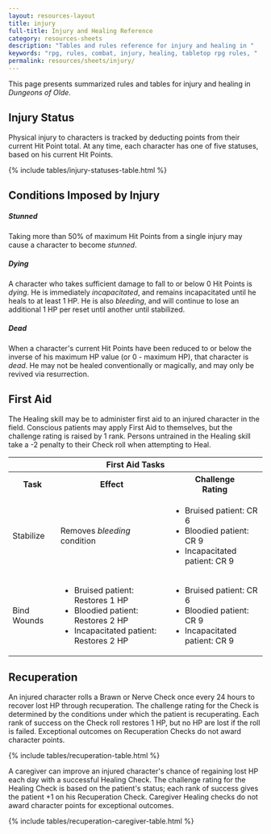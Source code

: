 ```yaml
---
layout: resources-layout
title: injury
full-title: Injury and Healing Reference
category: resources-sheets
description: "Tables and rules reference for injury and healing in "
keywords: "rpg, rules, combat, injury, healing, tabletop rpg rules, "
permalink: resources/sheets/injury/
---
```


<p>This page presents summarized rules and tables for injury and healing in <em>Dungeons of Olde</em>.</p>

<h2>Injury Status</h2>
<p>Physical injury to characters is tracked by deducting points from their current Hit Point total. At any time, each character has one of five statuses, based on his current Hit Points.</p>

{% include tables/injury-statuses-table.html %}

<h2>Conditions Imposed by Injury</h2>

<h5>Stunned</h5>
<p>Taking more than 50% of maximum Hit Points from a single injury may cause a character to become <em>stunned</em>.

<h5>Dying</h5>
<p>A character who takes sufficient damage to fall to or below 0 Hit Points is <em>dying</em>. He is immediately <em>incapacitated</em>, and remains incapacitated until he heals to at least 1 HP. He is also <em>bleeding</em>, and will continue to lose an additional 1 HP per reset until another until stabilized.</p>

<h5>Dead</h5>
<p>When a character's current Hit Points have been reduced to or below the inverse of his maximum HP value (or 0 - maximum HP), that character is <em>dead</em>. He may not be healed conventionally or magically, and may only be revived via resurrection.</p>

<h2>First Aid</h2>
<p>The Healing skill may be to administer first aid to an injured character in the field. Conscious patients may apply First Aid to themselves, but the challenge rating is raised by 1 rank. Persons untrained in the Healing skill take a -2 penalty to their Check roll when attempting to Heal.</p>

<table>
  <tr>
    <th colspan="3">First Aid Tasks</th>
  </tr>
  <tr>
    <th>Task</th>
    <th>Effect</th>
    <th>Challenge<br>Rating</th>
  </tr>
  <tr>
    <td>Stabilize</td>
    <td>Removes <em>bleeding</em> condition</td>
    <td>
      <ul>
        <li>Bruised patient: CR 6</li>
        <li>Bloodied patient: CR 9</li>
        <li>Incapacitated patient: CR 9</li>
      </ul>
    </td>
  </tr>
  <tr>
    <td>Bind Wounds</td>
    <td>
      <ul>
        <li>Bruised patient: Restores 1 HP</li>
        <li>Bloodied patient: Restores 2 HP</li>
        <li>Incapacitated patient: Restores 2 HP</li>
      </ul>
    </td>
    <td>
      <ul>
        <li>Bruised patient: CR 6</li>
        <li>Bloodied patient: CR 9</li>
        <li>Incapacitated patient: CR 9</li>
      </ul>
    </td>
  </tr>
</table>

<h2 class="new-page">Recuperation</h2>
<p>An injured character rolls a Brawn or Nerve Check once every 24 hours to recover lost HP through recuperation. The challenge rating for the Check is determined by the conditions under which the patient is recuperating. Each rank of success on the Check roll restores 1 HP, but no HP are lost if the roll is failed. Exceptional outcomes on Recuperation Checks do not award character points.</p>

{% include tables/recuperation-table.html %}

<p>A caregiver can improve an injured character's chance of regaining lost HP each day with a successful Healing Check. The challenge rating for the Healing Check is based on the patient's status; each rank of success gives the patient +1 on his Recuperation Check. Caregiver Healing checks do not award character points for exceptional outcomes.</p>

{% include tables/recuperation-caregiver-table.html %}